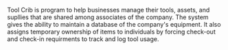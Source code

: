 Tool Crib is program to help businesses manage their tools, assets, and supllies that are shared among associates of the company. The system gives the ability to maintain a database of the company's equipment. It also assigns temporary ownership of items to individuals by forcing check-out and check-in requirments to track and log tool usage.
